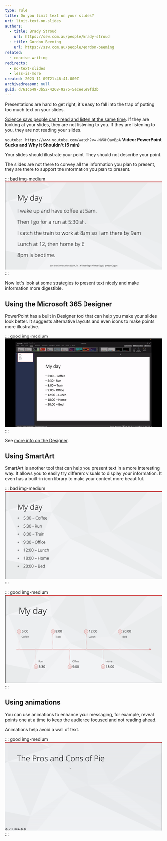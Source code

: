 ```yaml
---
type: rule
title: Do you limit text on your slides?
uri: limit-text-on-slides
authors:
  - title: Brady Stroud
    url: https://ssw.com.au/people/brady-stroud
  - title: Gordon Beeming
    url: https://ssw.com.au/people/gordon-beeming
related:
  - concise-writing
redirects:
  - no-text-slides
  - less-is-more
created: 2023-11-09T21:46:41.000Z
archivedreason: null
guid: d761c649-3b52-4268-9275-5ecee1e9fd3b
---
```


Presentations are hard to get right, it's easy to fall into the trap of putting too much text on your slides.

[Science says people can't read and listen at the same time](https://www.linkedin.com/pulse/science-says-you-cant-read-listen-same-time-andrea-pacini). If they are looking at your slides, they are not listening to you. If they are listening to you, they are not reading your slides.

<!-- endintro -->

`youtube: https://www.youtube.com/watch?v=-NVXHOavBpA`
**Video: PowerPoint Sucks and Why It Shouldn't (5 min)**

Your slides should illustrate your point. They should not describe your point.

The slides are not there to convey all the information you plan to present, they are there to support the information you plan to present.

::: bad img-medium
![Figure: Bad example - Sentences on slides mean the audience isn't listening](my-day-bad.png)
:::

Now let's look at some strategies to present text nicely and make information more digestible.

## Using the Microsoft 365 Designer

PowerPoint has a built in Designer tool that can help you make your slides look better. It suggests alternative layouts and even icons to make points more illustrative.

::: good img-medium
![Figure: Good example - Use the designer to make slides more interesting](design-ideas-ppt.gif)
:::

See [more info on the Designer](https://support.microsoft.com/en-us/office/create-professional-slide-layouts-with-designer-53c77d7b-dc40-45c2-b684-81415eac0617).

## Using SmartArt

SmartArt is another tool that can help you present text in a more interesting way. It allows you to easily try different visuals to display your information. It even has a built-in icon library to make your content more beautiful.

::: bad img-medium
![Figure: Bad example - Bullet points make the intent unclear](ugly-timeline.png)
:::

::: good img-medium
![Figure: Good example - SmartArt easily converts bullets into a timeline](cool-timeline.png)
:::

## Using animations

You can use animations to enhance your messaging, for example, reveal points one at a time to keep the audience focused and not reading ahead.

Animations help avoid a wall of text.

::: good img-medium
![Figure: Good example - Animations](animations-pros-cons.gif)
:::
